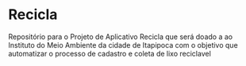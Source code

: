 # Recicla
Repositório para o Projeto de Aplicativo Recicla que será doado a ao Instituto do Meio Ambiente da cidade de Itapipoca com o objetivo que automatizar o processo de cadastro e coleta de lixo reciclavel
